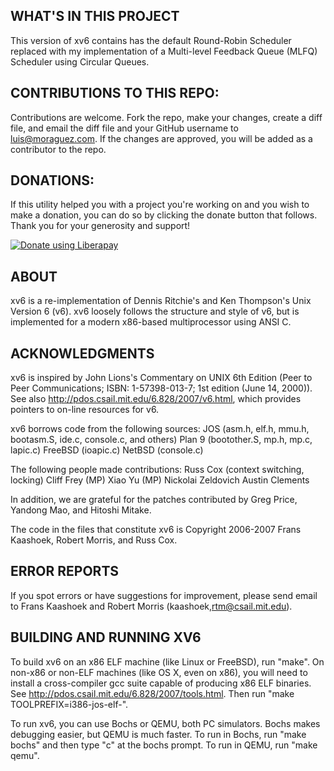 ## WHAT'S IN THIS PROJECT
This version of xv6 contains has the default Round-Robin Scheduler replaced
with my implementation of a Multi-level Feedback Queue (MLFQ) Scheduler
using Circular Queues.

## CONTRIBUTIONS TO THIS REPO:
Contributions are welcome. Fork the repo, make your changes, create a diff file,
and email the diff file and your GitHub username to luis@moraguez.com. If the changes
are approved, you will be added as a contributor to the repo.

## DONATIONS:
If this utility helped you with a project you're working on and you wish to make
a donation, you can do so by clicking the donate button that follows.
Thank you for your generosity and support!

<noscript><a href="https://liberapay.com/z3d6380/donate"><img alt="Donate using Liberapay" src="https://liberapay.com/assets/widgets/donate.svg"></a></noscript>

## ABOUT
xv6 is a re-implementation of Dennis Ritchie's and Ken Thompson's Unix
Version 6 (v6).  xv6 loosely follows the structure and style of v6,
but is implemented for a modern x86-based multiprocessor using ANSI C.

## ACKNOWLEDGMENTS

xv6 is inspired by John Lions's Commentary on UNIX 6th Edition (Peer
to Peer Communications; ISBN: 1-57398-013-7; 1st edition (June 14,
2000)). See also http://pdos.csail.mit.edu/6.828/2007/v6.html, which
provides pointers to on-line resources for v6.

xv6 borrows code from the following sources:
    JOS (asm.h, elf.h, mmu.h, bootasm.S, ide.c, console.c, and others)
    Plan 9 (bootother.S, mp.h, mp.c, lapic.c)
    FreeBSD (ioapic.c)
    NetBSD (console.c)

The following people made contributions:
    Russ Cox (context switching, locking)
    Cliff Frey (MP)
    Xiao Yu (MP)
    Nickolai Zeldovich
    Austin Clements

In addition, we are grateful for the patches contributed by Greg
Price, Yandong Mao, and Hitoshi Mitake.

The code in the files that constitute xv6 is
Copyright 2006-2007 Frans Kaashoek, Robert Morris, and Russ Cox.

## ERROR REPORTS

If you spot errors or have suggestions for improvement, please send
email to Frans Kaashoek and Robert Morris (kaashoek,rtm@csail.mit.edu). 

## BUILDING AND RUNNING XV6

To build xv6 on an x86 ELF machine (like Linux or FreeBSD), run "make".
On non-x86 or non-ELF machines (like OS X, even on x86), you will
need to install a cross-compiler gcc suite capable of producing x86 ELF
binaries.  See http://pdos.csail.mit.edu/6.828/2007/tools.html.
Then run "make TOOLPREFIX=i386-jos-elf-".

To run xv6, you can use Bochs or QEMU, both PC simulators.
Bochs makes debugging easier, but QEMU is much faster. 
To run in Bochs, run "make bochs" and then type "c" at the bochs prompt.
To run in QEMU, run "make qemu".

